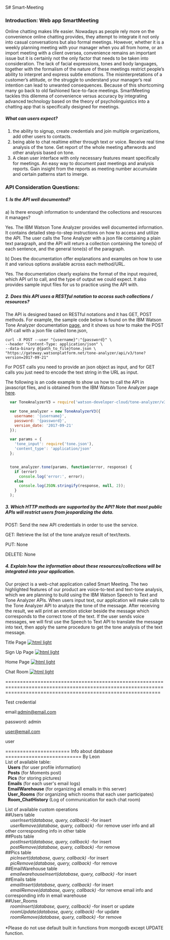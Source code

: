 S# Smart-Meeting


### Introduction: Web app SmartMeeting
Online chatting makes life easier. Nowadays as people rely more on the convenience online chatting provides, they attempt to integrate it not only into casual conversations but also formal meetings. However, whether it is a weekly planning meeting with your manager when you all from home, or an import meeting with a client oversea, convenience remains an important issue but it is certainly not the only factor that needs to be taken into consideration. The lack of facial expressions, tones and body languages, together with the formalism of the nature of these meetings restrict people’s ability to interpret and express subtle emotions. The misinterpretations of a customer’s attitude, or the struggle to understand your manager’s real intention can lead to unwanted consequences. Because of this shortcoming many go back to old fashioned face-to-face meetings. SmartMeeting tackles this dilemma of convenience versus accuracy by integrating advanced technology based on the theory of psycholinguistics into a chatting app that is specifically designed for meetings. 

##### What can users expect?
1. the ability to signup, create credentials and join multiple organizations, add other users to contacts.
2. being able to chat realtime either through text or voice. Receive real time analysis of the tone. Get report of the whole meeting afterwords and other analysis based on tone.
3. A clean user interface with only necessary features meant specifically for meetings. An easy way to document past meetings and analysis reports. Gain insight from the reports as meeting number accumulate and certain patterns start to imerge. 

### API Consideration Questions:

##### 1. Is the API well documented?

a) Is there enough information to understand the collections and resources it manages?
  
Yes. The IBM Watson Tone Analyzer provides well documented information. It contains detailed step-to-step instructions 
on how to access and utilize the API. The user calls the Tone Analyzer with a json file containing a plain text paragraph, 
and the API will return a collection containing the tone(s) of each sentence, and the general tone(s) of the paragraph. 
         
b) Does the documentation offer explanations and examples on how to use it and various options available across each 
   method/URL.
     
Yes. The documentation clearly explains the format of the input required, which API url to call, and the type of output we could expect. It also provides sample input files for us to practice using the API with. 

##### 2. Does this API uses a RESTful notation to access such collections / resources? 

The API is designed based on RESTful notations and it has GET, POST methods. For example, the sample code below is found on the IBM Watson Tone Analyzer documentation [page](https://console.bluemix.net/docs/services/tone-analyzer/getting-started.html#getting-started-tutorial), and it shows us how to make the POST API call with a json file called tone.json, 

```
curl -X POST --user "{username}":"{password}" \
--header "Content-Type: application/json" \
--data-binary @{path_to_file}tone.json \
"https://gateway.watsonplatform.net/tone-analyzer/api/v3/tone?version=2017-09-21"
```

For POST calls you need to provide an json object as input, and for GET calls you just need to encode the text string in the URL as input. 


The following is an code example to show us how to call the API in javascript files, and is obtained from the IBM Watson Tone Analyzer page [here](https://www.ibm.com/watson/developercloud/tone-analyzer/api/v3/?node#error-handling).
   
  ```javascript  
 	var ToneAnalyzerV3 = require('watson-developer-cloud/tone-analyzer/v3');

	var tone_analyzer = new ToneAnalyzerV3({
	  username: '{username}',
	  password: '{password}',
	  version_date: '2017-09-21'
	});

	var params = {
	  'tone_input': require('tone.json'),
	  'content_type': 'application/json'
	};


	tone_analyzer.tone(params, function(error, response) {
	  if (error)
	    console.log('error:', error);
	  else
	    console.log(JSON.stringify(response, null, 2));
	  }
	);   
```

##### 3. Which HTTP methods are supported by the API? Note that most public APIs will restrict users from jeopardizing the data.

POST: Send the new API credentials in order to use the service.

GET: Retrieve the list of the tone analyze result of text/texts.

PUT: None

DELETE: None
  
##### 4. Explain how the information about these resources/collections will be integrated into your application.

Our project is a web-chat application called Smart Meeting. The two highlighted features of our product are voice-to-text and text-tone analysis, which we are planning to build using the IBM Watson Speech to Text and Tone Analyzer APIs. When users input text, our application will make calls to the Tone Analyzer API to analyze the tone of the message. After receiving the result, we will print an emotion sticker beside the message which corresponds to the correct tone of the text. If the user sends voice messages, we will first use the Speech to Text API to translate the message into text, then apply the same procedure to get the tone analysis of the text message. 



Title Page
[![html light](https://github.com/kokonattuDream/Smart-Meeting/blob/master/Pictures/TitlePage.png)](https://github.com/kokonattuDream/Smart-Meeting/blob/master/Pictures/TitlePage.png)

Sign Up Page
[![html light](https://github.com/kokonattuDream/Smart-Meeting/blob/master/Pictures/SignUp.png)](https://github.com/kokonattuDream/Smart-Meeting/blob/master/Pictures/SignUp.png)

Home Page
[![html light](https://github.com/kokonattuDream/Smart-Meeting/blob/master/Pictures/HomePage.png)](https://github.com/kokonattuDream/Smart-Meeting/blob/master/Pictures/HomePage.png)

Chat Room
[![html light](https://github.com/kokonattuDream/Smart-Meeting/blob/master/Pictures/ChatRoom.png)](https://github.com/kokonattuDream/Smart-Meeting/blob/master/Pictures/ChatRoom.png)

=================================================================================================================================================================

Test credential

email:admin@email.com

password: admin

user@email.com

user


====================== Info about database ========================== By Leon<br />
List of available table:<br />
&nbsp;&nbsp;**Users** (for user profile information)<br />
&nbsp;&nbsp;**Posts** (for Moments post)<br />
&nbsp;&nbsp;**Pics** (for storing pictures)<br />
&nbsp;&nbsp;**Emails** (for each user's email logs)<br />
&nbsp;&nbsp;**EmailWarehouse** (for organizing all emails in this server)<br />
&nbsp;&nbsp;**User_Rooms** (for organizing which rooms that each user participates)<br />
&nbsp;&nbsp;**Room_ChatHistory** (Log of communication for each chat room)<br />
  
List of available custom operations<br />
##Users table<br />
&nbsp;&nbsp;&nbsp;&nbsp;*userInsert(database, query, callback)* -for insert<br />
&nbsp;&nbsp;&nbsp;&nbsp;*userRemove(database, query, callback)* -for remove user info and all other corresponding info in other table<br />
##Posts table<br />
&nbsp;&nbsp;&nbsp;&nbsp;*postInsert(database, query, callback)* -for insert<br />
&nbsp;&nbsp;&nbsp;&nbsp;*postRemove(database, query, callback)* -for remove<br />
##Pics table<br />
&nbsp;&nbsp;&nbsp;&nbsp;*picInsert(database, query, callback)* -for insert<br />
&nbsp;&nbsp;&nbsp;&nbsp;*picRemove(database, query, callback)* -for remove<br />
##EmailWarehouse table<br />
&nbsp;&nbsp;&nbsp;&nbsp;*emailwarehouseInsert(database, query, callback)* -for insert<br />
##Emails table<br />
&nbsp;&nbsp;&nbsp;&nbsp;*emailInsert(database, query, callback)* -for insert<br />
&nbsp;&nbsp;&nbsp;&nbsp;*emailRemove(database, query, callback)* -for remove email info and corresponding info in email warehouse<br />
##User_Rooms<br />
&nbsp;&nbsp;&nbsp;&nbsp;*roomInsert(database, query, callback)* -for insert or update<br />
&nbsp;&nbsp;&nbsp;&nbsp;*roomUpdate(database, query, callback)* -for update<br />
&nbsp;&nbsp;&nbsp;&nbsp;*roomRemove(database, query, callback)* -for remove<br />
<br />
*Please do not use default built in functions from mongodb except UPDATE function.<br />
